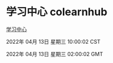 # 学习中心 colearnhub
[学习中心](http://59.174.26.18:56308/colearnhub/)

2022年 04月 13日 星期三 10:00:02 CST

2022年 04月 13日 星期三 02:00:02 GMT
